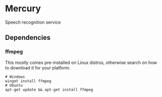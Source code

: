 # Mercury

Speech recognition service

## Dependencies

### ffmpeg

This mostly comes pre-installed on Linux distros,
otherwise search on how to download it for your platform.

```shell
# Windows
winget install ffmpeg
# Ubuntu
apt-get update && apt-get install ffmpeg
```
